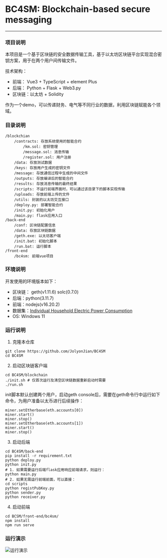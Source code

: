 # BC4SM: Blockchain-based secure messaging

---

### 项目说明
本项目是一个基于区块链的安全数据传输工具，基于以太坊区块链平台实现混合密钥方案，用于在两个用户间传输文件。

技术架构：

- 前端： Vue3 + TypeScript + element Plus
- 后端： Python + Flask + Web3.py
- 区块链：以太坊 + Solidity

作为一个demo，可以传递财务、电气等不同行业的数据，利用区块链赋能各个领域。

### 目录说明

```
/blockchian
	/contracts: 存放系统使用的智能合约
		/km.sol: 密钥管理
		/message.sol: 消息传输
		/register.sol: 用户注册
	/data: 存放测试数据
	/keys: 存放用户生成的密钥文件
	/message: 存放通信过程中生成的中间文件
	/outputs: 存放编译后的智能合约
	/results: 存放消息传输的最终结果
	/scripts: 不运行前端界面时，可以通过该目录下的脚本实现传输
	/uploads: 存放前端上传的文件
	/utils: 封装的以太坊交互接口
	/deploy.py: 部署智能合约
	/init.py: 初始化用户
	/main.py: flask应用入口
/back-end
	/conf: 区块链配置信息
	/data: 存放区块链数据
	/geth.exe: 以太坊客户端
	/init.bat: 初始化脚本
	/run.bat: 运行脚本
/front-end
	/bc4sm: 前端vue项目

```
### 环境说明
开发使用的环境版本如下：

- 区块链： geth(v1.11.6) solc(0.7.0)
- 后端：python(3.11.7)
- 前端：nodejs(v16.20.2)
- 数据集：[Individual Household Electric Power Consumption](https://archive.ics.uci.edu/dataset/235/individual%20household%20electric%20power%20consumption)
- OS: Windows 11


### 运行说明
1. 克隆本仓库
```
git clone https://github.com/JolyonJian/BC4SM
cd BC4SM
```
2. 启动区块链客户端
```
cd BC4SM/blockchain
./init.sh # 仅首次运行及清空区块链数据重新启动时需要
./run.sh 
```
init脚本默认创建两个用户，启动geth console后，需要在geth命令行中运行如下命令，为用户准备以太币进行后续操作：
```
miner.setEtherbase(eth.accounts[0])
miner.start()
miner.stop()
miner.setEtherbase(eth.accounts[1])
miner.start()
miner.stop()
```
3. 启动后端
```
cd BC4SM/back-end
pip install -r requirement.txt
python deploy.py
python init.py
# 1. 如果需要运行后端flask应用响应前端请求，则运行：
python main.py
# 2. 如果无需运行前端前面，可以直接：
cd scripts
python registPubKey.py
python sender.py
python receiver.py
```
4. 启动前端
```
cd BCSM/front-end/bc4sm/
npm install
npm run serve
```

### 运行演示

![运行演示](https://s1.locimg.com/2024/04/15/4637b3d033042.gif)

